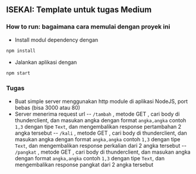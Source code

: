 ## ISEKAI: Template untuk tugas Medium

### How to run: bagaimana cara memulai dengan proyek ini
- Install modul dependency dengan
```sh
npm install
```
- Jalankan aplikasi dengan
```sh
npm start
```

### Tugas
- Buat simple server menggunakan http module di aplikasi NodeJS, port bebas (bisa 3000 atau 80)
- Server menerima request url
-- `/tambah` , metode GET , cari body di thunderclient, dan masukan angka dengan format `angka,angka` contoh `1,3` dengan tipe `Text`, dan mengembalikan response pertambahan 2 angka tersebut
-- `/kali` , metode GET , cari body di thunderclient, dan masukan angka dengan format `angka,angka` contoh `1,3` dengan tipe `Text`, dan mengembalikan response perkalian dari 2 angka tersebut
-- `/pangkat` , metode GET , cari body di thunderclient, dan masukan angka dengan format `angka,angka` contoh `1,3` dengan tipe `Text`, dan mengembalikan response pangkat dari 2 angka tersebut